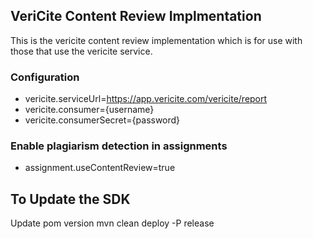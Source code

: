## VeriCite Content Review Implmentation

This is the vericite content review implementation which is for use with those that use the vericite service.

### Configuration

- vericite.serviceUrl=https://app.vericite.com/vericite/report
- vericite.consumer={username}
- vericite.consumerSecret={password}

### Enable plagiarism detection in assignments

- assignment.useContentReview=true

## To Update the SDK

Update pom version
mvn clean deploy -P release
